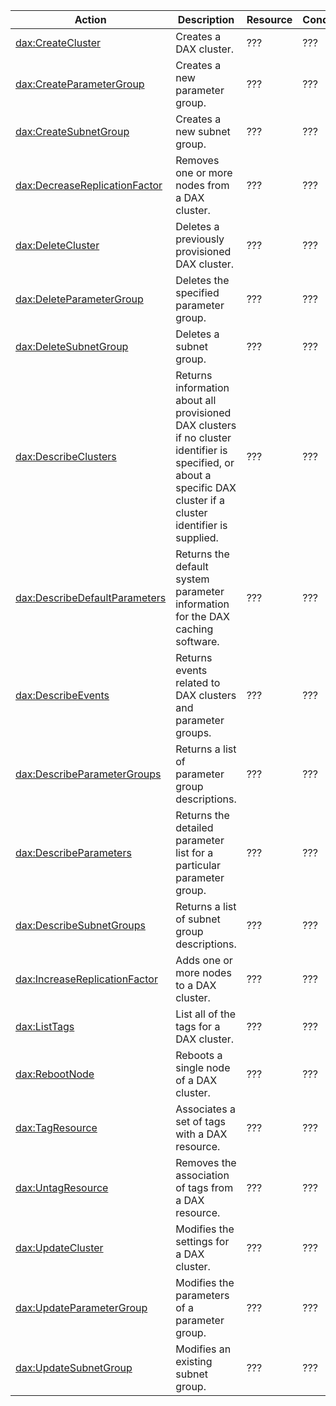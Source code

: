 | Action | Description | Resource | Condition |
| --- | --- | --- | --- |
| [dax:CreateCluster](http://docs.aws.amazon.com/amazondynamodb/latest/APIReference/API_dax_CreateCluster.html) | Creates a DAX cluster. | ??? | ??? |
| [dax:CreateParameterGroup](http://docs.aws.amazon.com/amazondynamodb/latest/APIReference/API_dax_CreateParameterGroup.html) | Creates a new parameter group. | ??? | ??? |
| [dax:CreateSubnetGroup](http://docs.aws.amazon.com/amazondynamodb/latest/APIReference/API_dax_CreateSubnetGroup.html) | Creates a new subnet group. | ??? | ??? |
| [dax:DecreaseReplicationFactor](http://docs.aws.amazon.com/amazondynamodb/latest/APIReference/API_dax_DecreaseReplicationFactor.html) | Removes one or more nodes from a DAX cluster. | ??? | ??? |
| [dax:DeleteCluster](http://docs.aws.amazon.com/amazondynamodb/latest/APIReference/API_dax_DeleteCluster.html) | Deletes a previously provisioned DAX cluster. | ??? | ??? |
| [dax:DeleteParameterGroup](http://docs.aws.amazon.com/amazondynamodb/latest/APIReference/API_dax_DeleteParameterGroup.html) | Deletes the specified parameter group. | ??? | ??? |
| [dax:DeleteSubnetGroup](http://docs.aws.amazon.com/amazondynamodb/latest/APIReference/API_dax_DeleteSubnetGroup.html) | Deletes a subnet group. | ??? | ??? |
| [dax:DescribeClusters](http://docs.aws.amazon.com/amazondynamodb/latest/APIReference/API_dax_DescribeClusters.html) | Returns information about all provisioned DAX clusters if no cluster identifier is specified, or about a specific DAX cluster if a cluster identifier is supplied. | ??? | ??? |
| [dax:DescribeDefaultParameters](http://docs.aws.amazon.com/amazondynamodb/latest/APIReference/API_dax_DescribeDefaultParameters.html) | Returns the default system parameter information for the DAX caching software. | ??? | ??? |
| [dax:DescribeEvents](http://docs.aws.amazon.com/amazondynamodb/latest/APIReference/API_dax_DescribeEvents.html) | Returns events related to DAX clusters and parameter groups. | ??? | ??? |
| [dax:DescribeParameterGroups](http://docs.aws.amazon.com/amazondynamodb/latest/APIReference/API_dax_DescribeParameterGroups.html) | Returns a list of parameter group descriptions. | ??? | ??? |
| [dax:DescribeParameters](http://docs.aws.amazon.com/amazondynamodb/latest/APIReference/API_dax_DescribeParameters.html) | Returns the detailed parameter list for a particular parameter group. | ??? | ??? |
| [dax:DescribeSubnetGroups](http://docs.aws.amazon.com/amazondynamodb/latest/APIReference/API_dax_DescribeSubnetGroups.html) | Returns a list of subnet group descriptions. | ??? | ??? |
| [dax:IncreaseReplicationFactor](http://docs.aws.amazon.com/amazondynamodb/latest/APIReference/API_dax_IncreaseReplicationFactor.html) | Adds one or more nodes to a DAX cluster. | ??? | ??? |
| [dax:ListTags](http://docs.aws.amazon.com/amazondynamodb/latest/APIReference/API_dax_ListTags.html) | List all of the tags for a DAX cluster. | ??? | ??? |
| [dax:RebootNode](http://docs.aws.amazon.com/amazondynamodb/latest/APIReference/API_dax_RebootNode.html) | Reboots a single node of a DAX cluster. | ??? | ??? |
| [dax:TagResource](http://docs.aws.amazon.com/amazondynamodb/latest/APIReference/API_dax_TagResource.html) | Associates a set of tags with a DAX resource. | ??? | ??? |
| [dax:UntagResource](http://docs.aws.amazon.com/amazondynamodb/latest/APIReference/API_dax_UntagResource.html) | Removes the association of tags from a DAX resource. | ??? | ??? |
| [dax:UpdateCluster](http://docs.aws.amazon.com/amazondynamodb/latest/APIReference/API_dax_UpdateCluster.html) | Modifies the settings for a DAX cluster. | ??? | ??? |
| [dax:UpdateParameterGroup](http://docs.aws.amazon.com/amazondynamodb/latest/APIReference/API_dax_UpdateParameterGroup.html) | Modifies the parameters of a parameter group. | ??? | ??? |
| [dax:UpdateSubnetGroup](http://docs.aws.amazon.com/amazondynamodb/latest/APIReference/API_dax_UpdateSubnetGroup.html) | Modifies an existing subnet group. | ??? | ??? |

